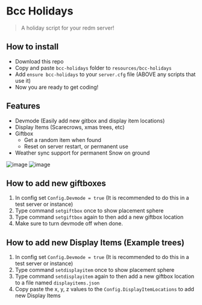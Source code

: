 # Bcc Holidays

> A holiday script for your redm server!

## How to install
* Download this repo
* Copy and paste `bcc-holidays` folder to `resources/bcc-holidays`
* Add `ensure bcc-holidays` to your `server.cfg` file (ABOVE any scripts that use it)
* Now you are ready to get coding!

## Features
- Devmode (Easily add new gitbox and display item locations)
- Display Items (Scarecrows, xmas trees, etc)
- Giftbox 
    - Get a random item when found
    - Reset on server restart, or permanent use
- Weather sync support for permanent Snow on ground

![image](https://github.com/BryceCanyonCounty/bcc-holidays/assets/10902965/bbe815a7-4d12-4764-97cf-575a51a0df71)
![image](https://github.com/BryceCanyonCounty/bcc-holidays/assets/10902965/3be9e8b6-c859-4768-8167-a8a8c2a53aa2)

## How to add new giftboxes
1. In config set `Config.Devmode = true` (It is recommended to do this in a test server or instance)
2. Type command `setgiftbox` once to show placement sphere
3. Type command `setgiftbox` again to then add a new giftbox location
4. Make sure to turn devmode off when done.

## How to add new Display Items (Example trees)
1. In config set `Config.Devmode = true` (It is recommended to do this in a test server or instance)
2. Type command `setdisplayitem` once to show placement sphere
3. Type command `setdisplayitem` again to then add a new giftbox location to a file named `displayitems.json`
4. Copy paste the x, y, z values to the `Config.DisplayItemLocations` to add new Display Items

